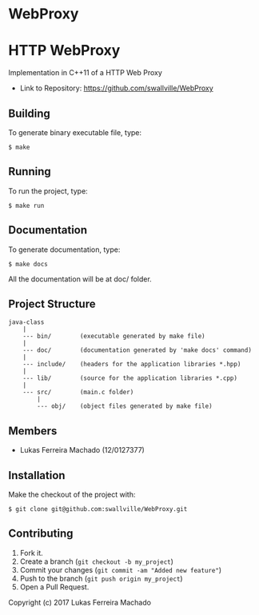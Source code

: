 # WebProxy
HTTP WebProxy
====================
Implementation in C++11 of a HTTP Web Proxy

- Link to Repository: https://github.com/swallville/WebProxy

Building
--------

To generate binary executable file, type:

    $ make

Running
-------
To run the project, type:

    $ make run

Documentation
-------------
To generate documentation, type:

    $ make docs

All the documentation will be at doc/ folder.        

Project Structure
-----------------

    java-class
        |
        --- bin/        (executable generated by make file)
        |
        --- doc/        (documentation generated by 'make docs' command)
        |
        --- include/    (headers for the application libraries *.hpp)
        |
        --- lib/        (source for the application libraries *.cpp)
        |
        --- src/        (main.c folder)
            |
            --- obj/    (object files generated by make file)

Members
-------

- Lukas Ferreira Machado (12/0127377)

Installation
---------------
Make the checkout of the project with:

    $ git clone git@github.com:swallville/WebProxy.git

Contributing
-----------------
1. Fork it.
2. Create a branch (`git checkout -b my_project`)
3. Commit your changes (`git commit -am "Added new feature"`)
4. Push to the branch (`git push origin my_project`)
5. Open a Pull Request.

Copyright (c) 2017 Lukas Ferreira Machado
